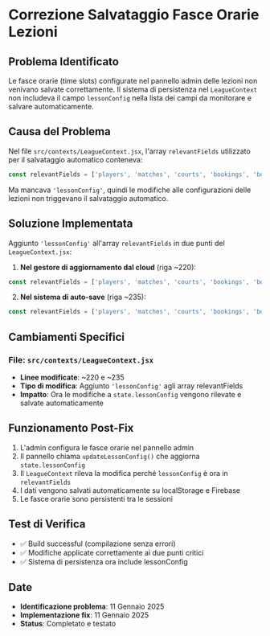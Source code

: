 # Correzione Salvataggio Fasce Orarie Lezioni

## Problema Identificato
Le fasce orarie (time slots) configurate nel pannello admin delle lezioni non venivano salvate correttamente. Il sistema di persistenza nel `LeagueContext` non includeva il campo `lessonConfig` nella lista dei campi da monitorare e salvare automaticamente.

## Causa del Problema
Nel file `src/contexts/LeagueContext.jsx`, l'array `relevantFields` utilizzato per il salvataggio automatico conteneva:
```javascript
const relevantFields = ['players', 'matches', 'courts', 'bookings', 'bookingConfig'];
```

Ma mancava `'lessonConfig'`, quindi le modifiche alle configurazioni delle lezioni non triggevano il salvataggio automatico.

## Soluzione Implementata
Aggiunto `'lessonConfig'` all'array `relevantFields` in due punti del `LeagueContext.jsx`:

1. **Nel gestore di aggiornamento dal cloud** (riga ~220):
```javascript
const relevantFields = ['players', 'matches', 'courts', 'bookings', 'bookingConfig', 'lessonConfig'];
```

2. **Nel sistema di auto-save** (riga ~235):
```javascript
const relevantFields = ['players', 'matches', 'courts', 'bookings', 'bookingConfig', 'lessonConfig'];
```

## Cambiamenti Specifici

### File: `src/contexts/LeagueContext.jsx`
- **Linee modificate**: ~220 e ~235
- **Tipo di modifica**: Aggiunto `'lessonConfig'` agli array relevantFields
- **Impatto**: Ora le modifiche a `state.lessonConfig` vengono rilevate e salvate automaticamente

## Funzionamento Post-Fix
1. L'admin configura le fasce orarie nel pannello admin
2. Il pannello chiama `updateLessonConfig()` che aggiorna `state.lessonConfig`
3. Il `LeagueContext` rileva la modifica perché `lessonConfig` è ora in `relevantFields`
4. I dati vengono salvati automaticamente su localStorage e Firebase
5. Le fasce orarie sono persistenti tra le sessioni

## Test di Verifica
- ✅ Build successful (compilazione senza errori)
- ✅ Modifiche applicate correttamente ai due punti critici
- ✅ Sistema di persistenza ora include lessonConfig

## Date
- **Identificazione problema**: 11 Gennaio 2025
- **Implementazione fix**: 11 Gennaio 2025
- **Status**: Completato e testato
